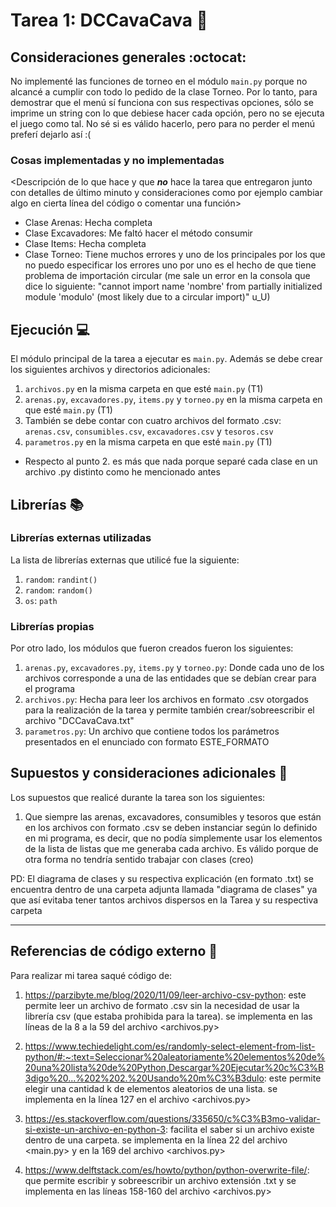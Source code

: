 # Tarea 1: DCCavaCava 🎒

## Consideraciones generales :octocat:
No implementé las funciones de torneo en el módulo ```main.py``` porque no alcancé a cumplir con todo lo pedido de la clase Torneo. Por lo tanto, para demostrar que el menú sí funciona con sus respectivas opciones, sólo se imprime un string con lo que debiese hacer cada opción, pero no se ejecuta el juego como tal.
No sé si es válido hacerlo, pero para no perder el menú preferí dejarlo así :(

### Cosas implementadas y no implementadas 

<Descripción de lo que hace y que **_no_** hace la tarea que entregaron junto
con detalles de último minuto y consideraciones como por ejemplo cambiar algo
en cierta línea del código o comentar una función>

* Clase Arenas: Hecha completa
* Clase Excavadores: Me faltó hacer el método consumir
* Clase Items: Hecha completa
* Clase Torneo: Tiene muchos errores y uno de los principales por los que no puedo especificar los errores uno por uno es el hecho de que tiene problema de importación circular (me sale un error en la consola que dice lo siguiente: "cannot import name 'nombre' from partially initialized module 'modulo' (most likely due to a circular import)" u_U)

## Ejecución :computer:
El módulo principal de la tarea a ejecutar es  ```main.py```. Además se debe crear los siguientes archivos y directorios adicionales:
1. ```archivos.py``` en la misma carpeta en que esté ```main.py``` (T1)
2. ```arenas.py```, ```excavadores.py```, ```items.py``` y ```torneo.py``` en la misma carpeta en que esté ```main.py``` (T1)
3. También se debe contar con cuatro archivos del formato .csv: ```arenas.csv```, ```consumibles.csv```, ```excavadores.csv``` y ```tesoros.csv```
4. ```parametros.py``` en la misma carpeta en que esté ```main.py``` (T1)

* Respecto al punto 2. es más que nada porque separé cada clase en un archivo .py distinto como he mencionado antes


## Librerías :books:
### Librerías externas utilizadas
La lista de librerías externas que utilicé fue la siguiente:

1. ```random```: ```randint()```
2. ```random```: ```random()```
3. ```os```: ```path``` 

### Librerías propias
Por otro lado, los módulos que fueron creados fueron los siguientes:

1. ```arenas.py```, ```excavadores.py```, ```items.py``` y ```torneo.py```: Donde cada uno de los archivos corresponde a una de las entidades que se debían crear para el programa
2. ```archivos.py```: Hecha para leer los archivos en formato .csv otorgados para la realización de la tarea y permite también crear/sobreescribir el archivo "DCCavaCava.txt"
3. ```parametros.py```: Un archivo que contiene todos los parámetros presentados en el enunciado con formato ESTE_FORMATO

## Supuestos y consideraciones adicionales 🤔
Los supuestos que realicé durante la tarea son los siguientes:

1. Que siempre las arenas, excavadores, consumibles y tesoros que están en los archivos con formato .csv se deben instanciar según lo definido en mi programa, es decir, que no podía simplemente usar los elementos de la lista de listas que me generaba cada archivo. Es válido porque de otra forma no tendría sentido trabajar con clases (creo)

PD: El diagrama de clases y su respectiva explicación (en formato .txt) se encuentra dentro de una carpeta adjunta llamada "diagrama de clases" ya que así evitaba tener tantos archivos dispersos en la Tarea y su respectiva carpeta


-------


## Referencias de código externo :book:

Para realizar mi tarea saqué código de:
1. https://parzibyte.me/blog/2020/11/09/leer-archivo-csv-python: este permite leer un archivo
de formato .csv sin la necesidad de usar la librería csv (que estaba prohibida para la tarea). se implementa
en las líneas de la 8 a la 59 del archivo <archivos.py>

2. https://www.techiedelight.com/es/randomly-select-element-from-list-python/#:~:text=Seleccionar%20aleatoriamente%20elementos%20de%20una%20lista%20de%20Python,Descargar%20Ejecutar%20c%C3%B3digo%20...%202%202.%20Usando%20m%C3%B3dulo: este permite elegir una cantidad
k de elementos aleatorios de una lista. se implementa en la línea 127 en el archivo <archivos.py>

3. https://es.stackoverflow.com/questions/335650/c%C3%B3mo-validar-si-existe-un-archivo-en-python-3: facilita el saber si un archivo existe dentro de una carpeta. se implementa en la línea 22 del archivo <main.py> y en la 169 del archivo <archivos.py>

4. https://www.delftstack.com/es/howto/python/python-overwrite-file/: que permite escribir y sobreescribir un archivo extensión .txt y se implementa en las líneas 158-160 del archivo <archivos.py>
